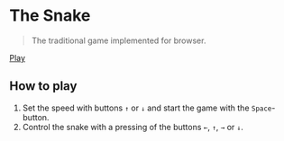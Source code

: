 # The Snake

> The traditional game implemented for browser.

[Play](https://codesandbox.io/embed/snake-gk0hj?fontsize=14&initialpath=%2F&view=preview)

## How to play

1. Set the speed with buttons `↑` or `↓` and start the game with the `Space`-button.
1. Control the snake with a pressing of the buttons `←`, `↑`, `→` or `↓`.

